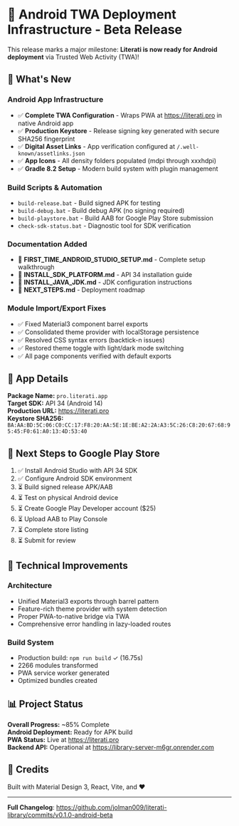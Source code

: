 # 🤖 Android TWA Deployment Infrastructure - Beta Release

This release marks a major milestone: **Literati is now ready for Android deployment** via Trusted Web Activity (TWA)!

## 🎯 What's New

### Android App Infrastructure
- ✅ **Complete TWA Configuration** - Wraps PWA at https://literati.pro in native Android app
- ✅ **Production Keystore** - Release signing key generated with secure SHA256 fingerprint
- ✅ **Digital Asset Links** - App verification configured at `/.well-known/assetlinks.json`
- ✅ **App Icons** - All density folders populated (mdpi through xxxhdpi)
- ✅ **Gradle 8.2 Setup** - Modern build system with plugin management

### Build Scripts & Automation
- `build-release.bat` - Build signed APK for testing
- `build-debug.bat` - Build debug APK (no signing required)
- `build-playstore.bat` - Build AAB for Google Play Store submission
- `check-sdk-status.bat` - Diagnostic tool for SDK verification

### Documentation Added
- 📖 **FIRST_TIME_ANDROID_STUDIO_SETUP.md** - Complete setup walkthrough
- 📖 **INSTALL_SDK_PLATFORM.md** - API 34 installation guide
- 📖 **INSTALL_JAVA_JDK.md** - JDK configuration instructions
- 📖 **NEXT_STEPS.md** - Deployment roadmap

### Module Import/Export Fixes
- ✅ Fixed Material3 component barrel exports
- ✅ Consolidated theme provider with localStorage persistence
- ✅ Resolved CSS syntax errors (backtick-n issues)
- ✅ Restored theme toggle with light/dark mode switching
- ✅ All page components verified with default exports

## 📱 App Details

**Package Name:** `pro.literati.app`  
**Target SDK:** API 34 (Android 14)  
**Production URL:** https://literati.pro  
**Keystore SHA256:** `BA:AA:BD:5C:06:C0:CC:17:F8:20:AA:5E:1E:BE:A2:2A:A3:5C:26:C8:20:67:68:95:45:F0:61:A0:13:4D:53:40`

## 🚀 Next Steps to Google Play Store

1. ✅ Install Android Studio with API 34 SDK
2. ✅ Configure Android SDK environment
3. ⏳ Build signed release APK/AAB
4. ⏳ Test on physical Android device
5. ⏳ Create Google Play Developer account ($25)
6. ⏳ Upload AAB to Play Console
7. ⏳ Complete store listing
8. ⏳ Submit for review

## 🔧 Technical Improvements

### Architecture
- Unified Material3 exports through barrel pattern
- Feature-rich theme provider with system detection
- Proper PWA-to-native bridge via TWA
- Comprehensive error handling in lazy-loaded routes

### Build System
- Production build: `npm run build` ✓ (16.75s)
- 2266 modules transformed
- PWA service worker generated
- Optimized bundles created

## 📊 Project Status

**Overall Progress:** ~85% Complete  
**Android Deployment:** Ready for APK build  
**PWA Status:** Live at https://literati.pro  
**Backend API:** Operational at https://library-server-m6gr.onrender.com

## 🙏 Credits

Built with Material Design 3, React, Vite, and ❤️

---

**Full Changelog**: https://github.com/jolman009/literati-library/commits/v0.1.0-android-beta
